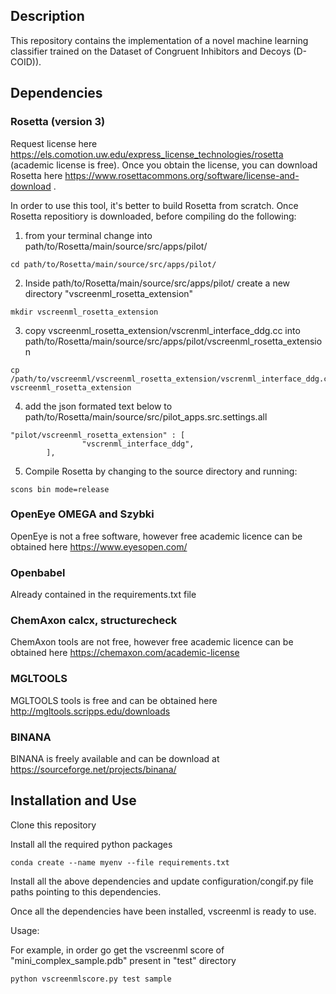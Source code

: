 ## Description
This repository contains the implementation of a novel machine learning classifier trained on the Dataset of Congruent Inhibitors and Decoys (D-COID)).  
## Dependencies
### Rosetta (version 3)
Request license here https://els.comotion.uw.edu/express_license_technologies/rosetta (academic license is free). Once you obtain the license, you can download Rosetta here https://www.rosettacommons.org/software/license-and-download .

In order to use this tool, it's better to build Rosetta from scratch. Once Rosetta repositiory is downloaded, before compiling do the following:
1. from your terminal change into path/to/Rosetta/main/source/src/apps/pilot/
```
cd path/to/Rosetta/main/source/src/apps/pilot/
```
2. Inside path/to/Rosetta/main/source/src/apps/pilot/ create a new directory "vscreenml_rosetta_extension"
```
mkdir vscreenml_rosetta_extension
```
3.  copy vscreenml_rosetta_extension/vscrenml_interface_ddg.cc into path/to/Rosetta/main/source/src/apps/pilot/vscreenml_rosetta_extension
```
cp /path/to/vscreenml/vscreenml_rosetta_extension/vscrenml_interface_ddg.cc vscreenml_rosetta_extension
```
4. add the json formated text below to path/to/Rosetta/main/source/src/pilot_apps.src.settings.all
```
"pilot/vscreenml_rosetta_extension" : [ 
                "vscrenml_interface_ddg",
        ],
 ```      
5. Compile Rosetta by changing to the source directory and running:
```
scons bin mode=release
```

### OpenEye OMEGA and Szybki
OpenEye is not a free software, however free academic licence can be obtained here https://www.eyesopen.com/
### Openbabel
Already contained in the requirements.txt file
### ChemAxon calcx, structurecheck
ChemAxon tools are not free, however free academic licence can be obtained here https://chemaxon.com/academic-license
### MGLTOOLS
MGLTOOLS tools is free and can be obtained here http://mgltools.scripps.edu/downloads
### BINANA 
BINANA is freely available and can be download at https://sourceforge.net/projects/binana/


## Installation and Use
Clone this repository

Install all the required python packages
```
conda create --name myenv --file requirements.txt
```
Install all the above dependencies and update configuration/congif.py file paths pointing to this dependencies.

Once all the dependencies have been installed, vscreenml is ready to use.

Usage:

For example, in order go get the vscreenml score of "mini_complex_sample.pdb" present in "test" directory
```python
python vscreenmlscore.py test sample

```
